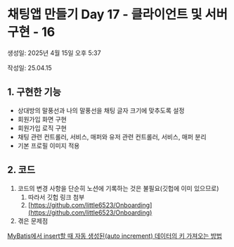 # 채팅앱 만들기 Day 17 - 클라이언트 및 서버 구현 - 16

생성일: 2025년 4월 15일 오후 5:37

작성일: 25.04.15

## 1. 구현한 기능

- 상대방의 말풍선과 나의 말풍선을 채팅 글자 크기에 맞추도록 설정
- 회원가입 화면 구현
- 회원가입 로직 구현
- 채팅 관련 컨트롤러, 서비스, 매퍼와 유저 관련 컨트롤러, 서비스, 매퍼 분리
- 기본 프로필 이미지 적용

## 2. 코드

1. 코드의 변경 사항을 단순히 노션에 기록하는 것은 불필요(깃헙에 이미 있으므로)
    1. 따라서 깃헙 링크 첨부
    2. [https://github.com/little6523/Onboarding](https://github.com/little6523/Onboarding)
2. 겪은 문제점

[MyBatis에서 insert할 때 자동 생성된(auto increment) 데이터의 키 가져오는 방법](https://www.notion.so/MyBatis-insert-auto-increment-1d6c8943a97a800aa196fd8c2dbae99d?pvs=21)